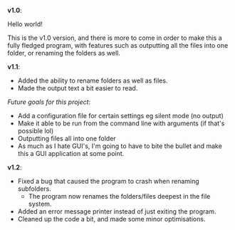 **v1.0**:
  
  Hello world!

  This is the v1.0 version, and there is more to come in order to make this a fully fledged program, with features such as outputting all the files into one folder, or renaming the folders as well.

**v1.1**:
  - Added the ability to rename folders as well as files.
  - Made the output text a bit easier to read.
  
  *Future goals for this project*:
  - Add a configuration file for certain settings eg silent mode (no output)
  - Make it able to be run from the command line with arguments (if that's possible lol)
  - Outputting files all into one folder
  - As much as I hate GUI's, I'm going to have to bite the bullet and make this a GUI application at some point.
  
**v1.2**:
  - Fixed a bug that caused the program to crash when renaming subfolders.
    - The program now renames the folders/files deepest in the file system.
  - Added an error message printer instead of just exiting the program.
  - Cleaned up the code a bit, and made some minor optimisations.
